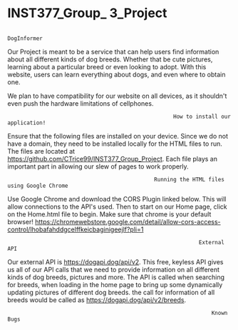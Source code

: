 
# INST377_Group_ 3_Project

                                                                  DogInformer

Our Project is meant to be a service that can help users find information about all different kinds of dog breeds. Whether that be cute pictures, learning about a particular breed or even looking to adopt. With this website, users can learn everything about dogs, and even where to obtain one.

We plan to have compatibility for our website on all devices, as it shouldn't even push the hardware limitations of cellphones.


                                                        How to install our application! 
                                                        
Ensure that the following files are installed on your device. Since we do not have a domain, they need to be installed locally for the HTML files to run. The files are located at https://github.com/CTrice99/INST377_Group_Project. Each file plays an important part in allowing our slew of pages to work properly.


                                                  Running the HTML files using Google Chrome

Use Google Chrome and download the CORS Plugin linked below. This will allow connections to the API's used. Then to start on our Home page, click on the Home.html file to begin. Make sure that chrome is your default browser!
https://chromewebstore.google.com/detail/allow-cors-access-control/lhobafahddgcelffkeicbaginigeejlf?pli=1



                                                                External API

Our external API is https://dogapi.dog/api/v2. This free, keyless API gives us all of our API calls that we need to provide information on all different kinds of dog breeds, pictures and more. The API is called when searching for breeds, when loading in the home page to bring up some dynamically updating pictures of different dog breeds. the call for information of all breeds would be called as https://dogapi.dog/api/v2/breeds.


                                                                    Known Bugs
